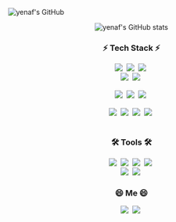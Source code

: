 <!--
**yenaf/yenaf** is a ✨ _special_ ✨ repository because its `README.md` (this file) appears on your GitHub profile.

Here are some ideas to get you started:

- 🔭 I’m currently working on ...
- 🌱 I’m currently learning ...
- 👯 I’m looking to collaborate on ...
- 🤔 I’m looking for help with ...
- 💬 Ask me about ...
- 📫 How to reach me: ...
- 😄 Pronouns: ...
- ⚡ Fun fact: ...
-->

![yenaf's GitHub](https://github.com/user-attachments/assets/28b4e82a-99da-43b5-9ffe-c8f657168a48)

<!-- ```javascript
const profile = {
  name: '강예나',
  email: 'spffhd0835@gmail.com',
  locate: 'Seoul Korea',
  skill: ['HTML', 'CSS', 'Javascript', 'React', 'Git', 'SASS', 'NPM'],
  opend: true,
  update: '2024-10-18',
  call: () => {
    ui.alert('궁금한 점이 있으시면 이메일로 편하게 연락해 주세요!');
  },
};
``` -->

<div align="center">
 <img src="https://github-readme-stats.vercel.app/api?username=yenaf&show_icons=true&theme=radical&count_private=true" title="yenaf's GitHub stats"/ >
</div>

<h3 align="center">⚡ Tech Stack ⚡</h3>
<!-- react, javascript, html -->
<div align="center">
  <img src="https://img.shields.io/badge/react-20232a.svg?style=for-the-badge&logo=react&logoColor=61DAFB" />&nbsp
  <img src="https://img.shields.io/badge/javascript-F7DF1E.svg?style=for-the-badge&logo=javascript&logoColor=20232a" />&nbsp
  <img src="https://img.shields.io/badge/html5-E34F26.svg?style=for-the-badge&logo=html5&logoColor=white" />&nbsp
</div>

<!-- jQuery, typescript -->
<div align="center">
  <img src="https://img.shields.io/badge/jQuery-78cef4?style=for-the-badge&logo=jQuery&logoColor=white" />&nbsp
  <img src="https://img.shields.io/badge/typescript-007ACC.svg?style=for-the-badge&logo=typescript&logoColor=white" />&nbsp
</div>

<br>

<!-- css, sass, tailwindcss -->
<div align="center">
  <img src="https://img.shields.io/badge/css3-1572B6?style=for-the-badge&logo=css3&logoColor=white" />&nbsp
  <img src="https://img.shields.io/badge/sass-CC6699.svg?style=for-the-badge&logo=sass&logoColor=white" />&nbsp
  <img src="https://img.shields.io/badge/tailwind_css-06B6D4.svg?style=for-the-badge&logo=tailwindcss&logoColor=white" />&nbsp
</div>

<br>

<!-- node.js, mysql, Sequielize, express -->
<div align="center">
  <img src="https://img.shields.io/badge/node.js-5FA04E.svg?style=for-the-badge&logo=node.js&logoColor=white" />&nbsp
  <img src="https://img.shields.io/badge/mysql-4479A1?style=for-the-badge&logo=mysql&logoColor=white" />&nbsp
  <img src="https://img.shields.io/badge/sequelize-52B0E7?style=for-the-badge&logo=sequelize&logoColor=white" />&nbsp
  <img src="https://img.shields.io/badge/express-000000?style=for-the-badge&logo=express&logoColor=white" />&nbsp
</div>

<br>

<h3 align="center">🛠 Tools 🛠</h3>

<!-- git, github, notion, figma -->
<div align="center">
  <img src="https://img.shields.io/badge/git-F05033.svg?style=for-the-badge&logo=git&logoColor=white" />&nbsp
  <img src="https://img.shields.io/badge/github-181717.svg?style=for-the-badge&logo=github&logoColor=white" />&nbsp
  <img src="https://img.shields.io/badge/Notion-F3F3F3.svg?style=for-the-badge&logo=notion&logoColor=black" />&nbsp
  <img src="https://img.shields.io/badge/figma-F24E1E.svg?style=for-the-badge&logo=figma&logoColor=white" />&nbsp
</div>

<!-- androidstudio, VSCode -->
<div align="center">
  <img src="https://img.shields.io/badge/android_studio-3DDC84?style=for-the-badge&logo=androidstudio&logoColor=white" />&nbsp
  <img src="https://img.shields.io/badge/VSCode-2C2C32?style=for-the-badge&logo=VSCode&logoColor=white" />&nbsp
</div>

<h3 align="center">😄 Me 😄</h3>

<div align="center">
  <a href="https://tarry-llama-072.notion.site/Yena-Kang-30a0f082b26f44a5b7c2a9269af99c0a" target="_blank"><img src="https://img.shields.io/badge/Portfolio-000?style=flat-square&logo=notion&logoColor=white"/></a>&nbsp
  <a href="mailto:spffhd0835@gmail.com" target="_blank"><img src="https://img.shields.io/badge/[Gmail]-EA4335?style=flat-square&logo=Gmail&logoColor=white"/></a>&nbsp
</div>
